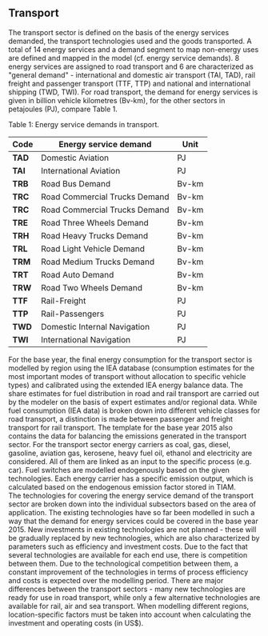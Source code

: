 ## Transport

The transport sector is defined on the basis of the energy services demanded, the transport technologies used and the goods transported. A total of 14 energy services and a demand segment to map non-energy uses are defined and mapped in the model (cf. energy service demands). 8 energy services are assigned to road transport and 6 are characterized as "general demand" - international and domestic air transport (TAI, TAD), rail freight and passenger transport (TTF, TTP) and national and international shipping (TWD, TWI). For road transport, the demand for energy services is given in billion vehicle kilometres (Bv-km), for the other sectors in petajoules (PJ), compare Table 1. 

Table 1: Energy service demands in transport.

| **Code** | **Energy service demand**     | **Unit** |
| -------- | ----------------------------- | -------- |
| **TAD**  | Domestic Aviation             | PJ       |
| **TAI**  | International Aviation        | PJ       |
| **TRB**  | Road Bus Demand               | Bv-km    |
| **TRC**  | Road Commercial Trucks Demand | Bv-km    |
| **TRC**  | Road Commercial Trucks Demand | Bv-km    |
| **TRE**  | Road Three Wheels Demand      | Bv-km    |
| **TRH**  | Road Heavy Trucks Demand      | Bv-km    |
| **TRL**  | Road Light Vehicle Demand     | Bv-km    |
| **TRM**  | Road Medium Trucks Demand     | Bv-km    |
| **TRT**  | Road Auto Demand              | Bv-km    |
| **TRW**  | Road Two Wheels Demand        | Bv-km    |
| **TTF**  | Rail-Freight                  | PJ       |
| **TTP**  | Rail-Passengers               | PJ       |
| **TWD**  | Domestic Internal Navigation  | PJ       |
| **TWI**  | International Navigation      | PJ       |

For the base year, the final energy consumption for the transport sector is modelled by region using the IEA database (consumption estimates for the most important modes of transport without allocation to specific vehicle types) and calibrated using the extended IEA energy balance data. The share estimates for fuel distribution in road and rail transport are carried out by the modeler on the basis of expert estimates and/or regional data. While fuel consumption (IEA data) is broken down into different vehicle classes for road transport, a distinction is made between passenger and freight transport for rail transport. The template for the base year 2015 also contains the data for balancing the emissions generated in the transport sector.
For the transport sector energy carriers as coal, gas, diesel, gasoline, aviation gas, kerosene, heavy fuel oil, ethanol and electricity are considered. All of them are linked as an input to the specific process (e.g. car). Fuel switches are modelled endogenously based on the given technologies. Each energy carrier has a specific emission output, which is calculated based on the endogenous emission factor stored in TIAM.  
The technologies for covering the energy service demand of the transport sector are broken down into the individual subsectors based on the area of application. The existing technologies have so far been modelled in such a way that the demand for energy services could be covered in the base year 2015. New investments in existing technologies are not planned - these will be gradually replaced by new technologies, which are also characterized by parameters such as efficiency and investment costs. Due to the fact that several technologies are available for each end use, there is competition between them. Due to the technological competition between them, a constant improvement of the technologies in terms of process efficiency and costs is expected over the modelling period. There are major differences between the transport sectors - many new technologies are ready for use in road transport, while only a few alternative technologies are available for rail, air and sea transport. When modelling different regions, location-specific factors must be taken into account when calculating the investment and operating costs (in US$).
